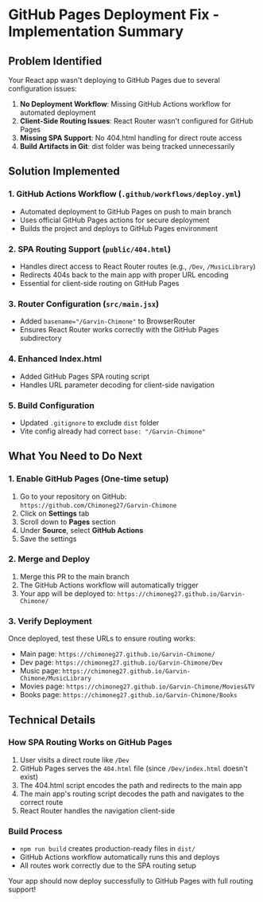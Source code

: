 # GitHub Pages Deployment Fix - Implementation Summary

## Problem Identified
Your React app wasn't deploying to GitHub Pages due to several configuration issues:

1. **No Deployment Workflow**: Missing GitHub Actions workflow for automated deployment
2. **Client-Side Routing Issues**: React Router wasn't configured for GitHub Pages
3. **Missing SPA Support**: No 404.html handling for direct route access
4. **Build Artifacts in Git**: dist folder was being tracked unnecessarily

## Solution Implemented

### 1. GitHub Actions Workflow (`.github/workflows/deploy.yml`)
- Automated deployment to GitHub Pages on push to main branch
- Uses official GitHub Pages actions for secure deployment
- Builds the project and deploys to GitHub Pages environment

### 2. SPA Routing Support (`public/404.html`)
- Handles direct access to React Router routes (e.g., `/Dev`, `/MusicLibrary`)
- Redirects 404s back to the main app with proper URL encoding
- Essential for client-side routing on GitHub Pages

### 3. Router Configuration (`src/main.jsx`)
- Added `basename="/Garvin-Chimone"` to BrowserRouter
- Ensures React Router works correctly with the GitHub Pages subdirectory

### 4. Enhanced Index.html
- Added GitHub Pages SPA routing script
- Handles URL parameter decoding for client-side navigation

### 5. Build Configuration
- Updated `.gitignore` to exclude `dist` folder
- Vite config already had correct `base: "/Garvin-Chimone"`

## What You Need to Do Next

### 1. Enable GitHub Pages (One-time setup)
1. Go to your repository on GitHub: `https://github.com/Chimoneg27/Garvin-Chimone`
2. Click on **Settings** tab
3. Scroll down to **Pages** section
4. Under **Source**, select **GitHub Actions**
5. Save the settings

### 2. Merge and Deploy
1. Merge this PR to the main branch
2. The GitHub Actions workflow will automatically trigger
3. Your app will be deployed to: `https://chimoneg27.github.io/Garvin-Chimone/`

### 3. Verify Deployment
Once deployed, test these URLs to ensure routing works:
- Main page: `https://chimoneg27.github.io/Garvin-Chimone/`
- Dev page: `https://chimoneg27.github.io/Garvin-Chimone/Dev`
- Music page: `https://chimoneg27.github.io/Garvin-Chimone/MusicLibrary`
- Movies page: `https://chimoneg27.github.io/Garvin-Chimone/Movies&TV`
- Books page: `https://chimoneg27.github.io/Garvin-Chimone/Books`

## Technical Details

### How SPA Routing Works on GitHub Pages
1. User visits a direct route like `/Dev`
2. GitHub Pages serves the `404.html` file (since `/Dev/index.html` doesn't exist)
3. The 404.html script encodes the path and redirects to the main app
4. The main app's routing script decodes the path and navigates to the correct route
5. React Router handles the navigation client-side

### Build Process
- `npm run build` creates production-ready files in `dist/`
- GitHub Actions workflow automatically runs this and deploys
- All routes work correctly due to the SPA routing setup

Your app should now deploy successfully to GitHub Pages with full routing support!